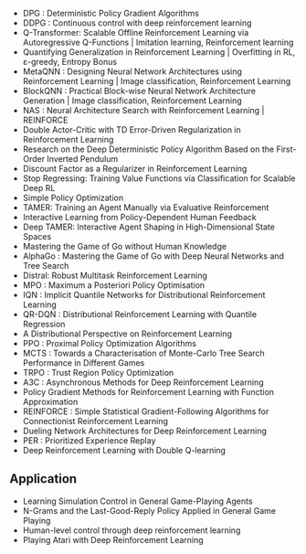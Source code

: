 - DPG : Deterministic Policy Gradient Algorithms
- DDPG : Continuous control with deep reinforcement learning
- Q-Transformer: Scalable Offline Reinforcement Learning via Autoregressive Q-Functions | Imitation learning, Reinforcement learning
- Quantifying Generalization in Reinforcement Learning | Overfitting in RL, ε-greedy, Entropy Bonus
- MetaQNN : Designing Neural Network Architectures using Reinforcement Learning | Image classification, Reinforcement Learning
- BlockQNN : Practical Block-wise Neural Network Architecture Generation | Image classification, Reinforcement Learning
- NAS : Neural Architecture Search with Reinforcement Learning | REINFORCE
- Double Actor-Critic with TD Error-Driven Regularization in Reinforcement Learning
- Research on the Deep Deterministic Policy Algorithm Based on the First-Order Inverted Pendulum
- Discount Factor as a Regularizer in Reinforcement Learning
- Stop Regressing: Training Value Functions via Classification for Scalable Deep RL
- Simple Policy Optimization
- TAMER: Training an Agent Manually via Evaluative Reinforcement
- Interactive Learning from Policy-Dependent Human Feedback
- Deep TAMER: Interactive Agent Shaping in High-Dimensional State Spaces
- Mastering the Game of Go without Human Knowledge
- AlphaGo : Mastering the Game of Go with Deep Neural Networks and Tree Search
- Distral: Robust Multitask Reinforcement Learning
- MPO : Maximum a Posteriori Policy Optimisation
- IQN : Implicit Quantile Networks for Distributional Reinforcement Learning
- QR-DQN : Distributional Reinforcement Learning with Quantile Regression
- A Distributional Perspective on Reinforcement Learning
- PPO : Proximal Policy Optimization Algorithms
- MCTS : Towards a Characterisation of Monte-Carlo Tree Search Performance in Different Games
- TRPO : Trust Region Policy Optimization
- A3C : Asynchronous Methods for Deep Reinforcement Learning
- Policy Gradient Methods for Reinforcement Learning with Function Approximation
- REINFORCE : Simple Statistical Gradient-Following Algorithms for Connectionist Reinforcement Learning
- Dueling Network Architectures for Deep Reinforcement Learning
- PER : Prioritized Experience Replay
- Deep Reinforcement Learning with Double Q-learning

## Application
- Learning Simulation Control in General Game-Playing Agents
- N-Grams and the Last-Good-Reply Policy Applied in General Game Playing
- Human-level control through deep reinforcement learning
- Playing Atari with Deep Reinforcement Learning
